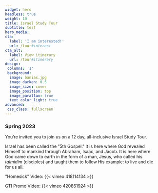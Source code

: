 ```yaml
---
widget: hero
headless: true
weight: 10
title: Israel Study Tour
subtitle: test
hero_media: 
cta:
  label: 'I am interested!'
  url: /tour#interest
cta_alt:
  label: View itinerary
  url: /tour#itinerary
design:
 columns: '1'
 background:
  image: banias.jpg
  image_darken: 0.5
  image_size: cover
  image_position: top
  image_parallax: true
  text_color_light: true
advanced:
 css_class: fullscreen
---
```



### Spring 2023

You’re invited you to join us on a 12 day, all-inclusive Israel Study Tour.

Israel has been called the "5th Gospel."  It is here where God revealed Himself to mankind through Abraham, Isaac, and Jacob.  It is here where God came down to earth in the form of a man, Jesus, who called his _talmidim_ (disciples) and taught them to follow His example: to live and die for us all.

"Homesick" Video:
{{< vimeo 418114134 >}}

GTI Promo Video:
{{< vimeo 420861924 >}}

